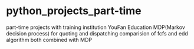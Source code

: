 # python_projects_part-time
part-time projects with  training institution YouFan Education
MDP(Markov decision process) for quoting and dispatching
comparision of fcfs and edd algorithm both combined with MDP
